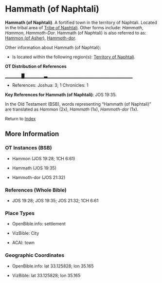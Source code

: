 # Hammath (of Naphtali)
**Hammath (of Naphtali)**. 
A fortified town in the territory of Naphtali. 
Located in the tribal area of [Tribe of Naphtali](../../../groups/md/acai/Naphtali.md). 
Other forms include: 
*Hammath*, *Hammon*, *Hammoth-Dor*. 
Hammath (of Naphtali) is also referred to as: 
[Hammon (of Asher)](Hammon.md), [Hammoth-dor](Hammoth-dor.md). 




Other information about Hammath (of Naphtali):


* Is located within the following region(s): 
[Territory of Naphtali](TerritoryOfNaphtali.md). 


**OT Distribution of References**

▁▁▁▁▁█▁▁▁▁▁▁▃▁▁▁▁▁▁▁▁▁▁▁▁▁▁▁▁▁▁▁▁▁▁▁▁▁▁
* References: Joshua: 3; 1 Chronicles: 1



**Key References for Hammath (of Naphtali)**: 
JOS 19:35. 


In the Old Testament (BSB), words representing “Hammath (of Naphtali)” are translated as 
*Hammon* (2x), *Hammath* (1x), *Hammoth-dor* (1x). 




Return to [Index](00-Index.md)

## More Information

### OT Instances (BSB)

* Hammon (JOS 19:28; 1CH 6:61)

* Hammath (JOS 19:35)

* Hammoth-dor (JOS 21:32)



### References (Whole Bible)

* JOS 19:28; JOS 19:35; JOS 21:32; 1CH 6:61


### Place Types

* OpenBible.info: settlement

* VizBible: City

* ACAI: town



### Geographic Coordinates

* OpenBible.info: lat 33.125828; lon 35.165

* VizBible: lat 33.125828; lon 35.165




